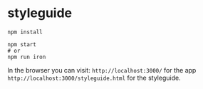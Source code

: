 # styleguide

```
npm install

npm start
# or
npm run iron
```

In the browser you can visit: `http://localhost:3000/` for the app `http://localhost:3000/styleguide.html` for the styleguide.
